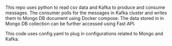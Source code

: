 This repo uses python to read csv data and Kafka to produce and consume messages. 
The consumer polls for the messages in Kafka cluster and writes them to Mongo DB document using Docker compose. 
The data stored in in Mongo DB collection can be further accessed using Fast API.

This code uses config.yaml to plug in configurations related to Mongo and Kafka.
